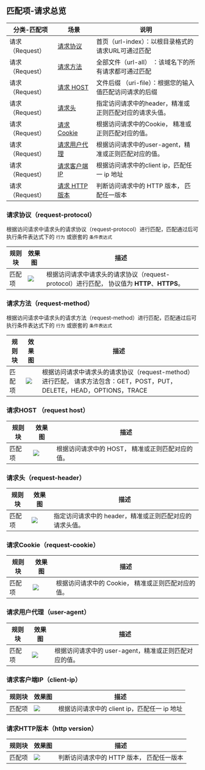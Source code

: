 ## 匹配项-请求总览
|分类-匹配项  |场景 |说明 |
|---|---|---|
|请求（Request）|[请求协议](#m1) |首页（url-index）：以根目录格式的请求URL可通过匹配
|请求（Request）|[请求方法](#m2) |全部文件（url-all） ：该域名下的所有请求都可通过匹配
|请求（Request）|[请求 HOST](#m3) |文件后缀 （uri-file）：根据您的输入值匹配访问请求的后缀
|请求（Request）|[请求头](#m4) |指定访问请求中的header，精准或正则匹配对应的请求头值。
|请求（Request）|[请求 Cookie](#m5) |根据访问请求中的Cookie， 精准或正则匹配对应的值。
|请求（Request）|[请求用户代理](#m3) |根据访问请求中的user-agent，精准或正则匹配对应的值。
|请求（Request）|[请求客户端IP](#m7) |根据访问请求中的client ip，匹配任一 ip 地址
|请求（Request）|[请求 HTTP 版本](#m8) |判断访问请求中的 HTTP 版本， 匹配任一版本

[](id:m1)
### 请求协议（request-protocol）
根据访问请求中请求头的请求协议（request-protocol）进行匹配，匹配通过后可执行条件表达式下的 `行为` 或嵌套的 `条件表达式`

| 规则块 | 效果图                                                       | 描述                                                         |
| ------ | ------------------------------------------------------------ | ------------------------------------------------------------ |
| 匹配项 | ![](https://qcloudimg.tencent-cloud.cn/raw/46ad840ae1d10654bf1764cd0e7aef32.png) | 根据访问请求中请求头的请求协议（request-protocol）进行匹配， 协议值为 **HTTP**、**HTTPS**。 |

[](id:m2)
### 请求方法（request-method）
根据访问请求中请求头的请求方法（request-method）进行匹配，匹配通过后可执行条件表达式下的 `行为` 或嵌套的 `条件表达式`

| 规则块 | 效果图                                                       | 描述                                                         |
| ------ | ------------------------------------------------------------ | ------------------------------------------------------------ |
| 匹配项 | ![](https://qcloudimg.tencent-cloud.cn/raw/d3d1a0475c42825fd1469d582a54f6c5.png) | 根据访问请求中请求头的请求协议（request-method）进行匹配， 请求方法包含：GET，POST，PUT，DELETE，HEAD，OPTIONS，TRACE |

[](id:m3)
### 请求HOST （request host）
| 规则块 | 效果图                                                       | 描述                                             |
| ------ | ------------------------------------------------------------ | ------------------------------------------------ |
| 匹配项 | ![](https://qcloudimg.tencent-cloud.cn/raw/afd38269fec14464d94e92ea8753ea9e.png) | 根据访问请求中的 HOST， 精准或正则匹配对应的值。 |

[](id:m4)
### 请求头（request-header）
| 规则块 | 效果图                                                       | 描述                                                    |
| ------ | ------------------------------------------------------------ | ------------------------------------------------------- |
| 匹配项 | ![](https://qcloudimg.tencent-cloud.cn/raw/9d8a8692d4e35b7cbf2138b679455997.png) | 指定访问请求中的 header，精准或正则匹配对应的请求头值。 |

[](id:m5)
### 请求Cookie（request-cookie）
| 规则块 | 效果图                                                       | 描述                                               |
| ------ | ------------------------------------------------------------ | -------------------------------------------------- |
| 匹配项 | ![](https://qcloudimg.tencent-cloud.cn/raw/a384446f12bd5b9298f389985a7cd003.png) | 根据访问请求中的 Cookie， 精准或正则匹配对应的值。 |

[](id:m6)
### 请求用户代理（user-agent）
| 规则块 | 效果图                                                       | 描述                                                  |
| ------ | ------------------------------------------------------------ | ----------------------------------------------------- |
| 匹配项 | ![](https://qcloudimg.tencent-cloud.cn/raw/0466634166c062f31cc99383e947d193.png) | 根据访问请求中的 user-agent，精准或正则匹配对应的值。 |

[](id:m7)
### 请求客户端IP（client-ip）
| 规则块 | 效果图                                                       | 描述                                         |
| ------ | ------------------------------------------------------------ | -------------------------------------------- |
| 匹配项 | ![](https://qcloudimg.tencent-cloud.cn/raw/2996c2bfced6e7028ec9a28221f90789.png) | 根据访问请求中的 client ip，匹配任一 ip 地址 |

[](id:m8)
### 请求HTTP版本（http version）
| 规则块 | 效果图                                                       | 描述                                      |
| ------ | ------------------------------------------------------------ | ----------------------------------------- |
| 匹配项 | ![](https://qcloudimg.tencent-cloud.cn/raw/1925be15bff40dd1ed800e9debd2aba6.png) | 判断访问请求中的 HTTP 版本， 匹配任一版本 |